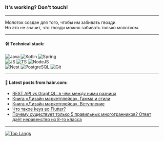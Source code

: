### It's working? Don't touch!

---
Молоток создан для того, чтобы им забивать гвозди. <br>
Но это не значит, что гвозди можно забивать только молотком.

---

#### 🛠️ Technical stack:

![Java](https://img.shields.io/badge/Java-informational?logo=Oracle&style=flat&logoColor=white&color=FF4500)
![Kotlin](https://img.shields.io/badge/Kotlin-informational?logo=Kotlin&style=flat&logoColor=white&color=774D97)
![Spring](https://img.shields.io/badge/SpringBoot-informational?logo=SpringBoot&style=flat&logoColor=white&color=6DB33F) <br>
![JS](https://img.shields.io/badge/JS-informational?logo=javaScript&style=flat&logoColor=black&color=F7Df1E)
![TS](https://img.shields.io/badge/TypeScript-informational?logo=typeScript&style=flat&logoColor=black&color=0667A8)
![NodeJS](https://img.shields.io/badge/NodeJS-informational?logo=node.js&style=flat&logoColor=white&color=70A760) <br>
![Nest](https://img.shields.io/badge/NestJS-informational?logo=NestJS&style=flat&logoColor=white&color=E0234E)
![PostgreSQL](https://img.shields.io/badge/PostgreSQL-informational?logo=PostgreSQL&style=flat&logoColor=white&color=DAA520)
![Git](https://img.shields.io/badge/Git-informational?logo=git&style=flat&logoColor=white&color=778899)

___

#### 💬 Latest posts from habr.com:

<!-- BLOG-POST-LIST:START -->
- [REST API vs GraphQL: в чём между ними разница](https://habr.com/ru/companies/ru_mts/articles/766428/?utm_source=habrahabr&utm_medium=rss&utm_campaign=766428)
- [Книга «Дизайн маркетплейса». Гамма и стили](https://habr.com/ru/articles/766540/?utm_source=habrahabr&utm_medium=rss&utm_campaign=766540)
- [Книга «Дизайн маркетплейса». Вступление](https://habr.com/ru/articles/766536/?utm_source=habrahabr&utm_medium=rss&utm_campaign=766536)
- [Что такое keys во Flutter?](https://habr.com/ru/articles/766534/?utm_source=habrahabr&utm_medium=rss&utm_campaign=766534)
- [Почему существует только 5 правильных многогранников? Ответ даёт неравенство из 8-го класса](https://habr.com/ru/companies/vstack/articles/764712/?utm_source=habrahabr&utm_medium=rss&utm_campaign=764712)
<!-- BLOG-POST-LIST:END -->

---
[![Top Langs](https://github-readme-stats-git-master-advtsetting-gmailcom.vercel.app/api/top-langs/?username=zloylis&langs_count=10&hide_title=false&title_color=e6edf3&size_weight=0.5&count_weight=0.5&layout=compact&hide_border=true&theme=dracula)](https://github.com/zloylis)

<!-- ![GitHub stats](https://github-readme-stats-git-master-advtsetting-gmailcom.vercel.app/api?username=zloylis&show_icons=true&hide_border=true&theme=dracula&hide_title=true&include_all_commits=true&count_private=true&hide=contribs&hide_rank=true) -->
